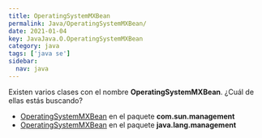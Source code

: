 ```yaml
---
title: OperatingSystemMXBean
permalink: Java/OperatingSystemMXBean/
date: 2021-01-04
key: JavaJava.O.OperatingSystemMXBean
category: java
tags: ['java se']
sidebar: 
  nav: java
---
```


Existen varios clases con el nombre **OperatingSystemMXBean**. ¿Cuál de ellas estás buscando?
<ul>
<li><a href="/Java/OperatingSystemMXBean-com-sun-management/">OperatingSystemMXBean</a> en el paquete <strong>com.sun.management</strong></li>
<li><a href="/Java/OperatingSystemMXBean-java-lang-management/">OperatingSystemMXBean</a> en el paquete <strong>java.lang.management</strong></li>
<ul>
